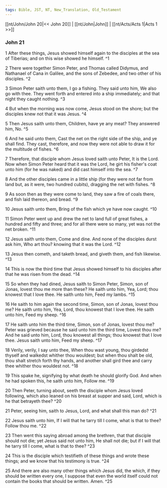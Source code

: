 ```yaml
---
tags: Bible, JST, NT, New_Translation, Old_Testament
---
```


[[nt/John/John 20|<< John 20]] | [[nt/John|John]] | [[nt/Acts/Acts 1|Acts 1 >>]]

### John 21

1 After these things, Jesus showed himself again to the disciples at the sea of Tiberias; and on this wise showed he himself.  ^1

2 There were together Simon Peter, and Thomas called Didymus, and Nathanael of Cana in Galilee, and the sons of Zebedee, and two other of his disciples.  ^2

3 Simon Peter saith unto them, I go a fishing. They said unto him, We also go with thee. They went forth and entered into a ship immediately; and that night they caught nothing.  ^3

4 But when the morning was now come, Jesus stood on the shore; but the disciples knew not that it was Jesus.  ^4

5 Then Jesus saith unto them, Children, have ye any meat? They answered him, No.  ^5

6 And he said unto them, Cast the net on the right side of the ship, and ye shall find. They cast, therefore, and now they were not able to draw it for the multitude of fishes.  ^6

7 Therefore, that disciple whom Jesus loved saith unto Peter, It is the Lord. Now when Simon Peter heard that it was the Lord, he girt his fisher\'s coat unto him (for he was naked) and did cast himself into the sea.  ^7

8 And the other disciples came in a little ship (for they were not far from land but, as it were, two hundred cubits), dragging the net with fishes.  ^8

9 As soon then as they were come to land, they saw a fire of coals there, and fish laid thereon, and bread.  ^9

10 Jesus saith unto them, Bring of the fish which ye have now caught.  ^10

11 Simon Peter went up and drew the net to land full of great fishes, a hundred and fifty and three; and for all there were so many, yet was not the net broken.  ^11

12 Jesus saith unto them, Come and dine. And none of the disciples durst ask him, Who art thou? knowing that it was the Lord.  ^12

13 Jesus then cometh, and taketh bread, and giveth them, and fish likewise.  ^13

14 This is now the third time that Jesus showed himself to his disciples after that he was risen from the dead.  ^14

15 So when they had dined, Jesus saith to Simon Peter, Simon, son of Jonas, lovest thou me more than these? He saith unto him, Yea, Lord; thou knowest that I love thee. He saith unto him, Feed my lambs.  ^15

16 He saith to him again the second time, Simon, son of Jonas, lovest thou me? He saith unto him, Yea, Lord, thou knowest that I love thee. He saith unto him, Feed my sheep.  ^16

17 He saith unto him the third time, Simon, son of Jonas, lovest thou me? Peter was grieved because he said unto him the third time, Lovest thou me? And he said unto him, Lord, thou knowest all things; thou knowest that I love thee. Jesus saith unto him, Feed my sheep.  ^17

18 Verily, verily, I say unto thee, When thou wast young, thou girdedst thyself and walkedst whither thou wouldest; but when thou shalt be old, thou shalt stretch forth thy hands, and another shall gird thee and carry thee whither thou wouldest not.  ^18

19 This spake he, signifying by what death he should glorify God. And when he had spoken this, he saith unto him, Follow me.  ^19

20 Then Peter, turning about, seeth the disciple whom Jesus loved following, which also leaned on his breast at supper and said, Lord, which is he that betrayeth thee?  ^20

21 Peter, seeing him, saith to Jesus, Lord, and what shall this man do?  ^21

22 Jesus saith unto him, If I will that he tarry till I come, what is that to thee? Follow thou me.  ^22

23 Then went this saying abroad among the brethren, that that disciple should not die; yet Jesus said not unto him, He shall not die; but if I will that he tarry till I come, what is that to thee?  ^23

24 This is the disciple which testifieth of these things and wrote these things; and we know that his testimony is true.  ^24

25 And there are also many other things which Jesus did, the which, if they should be written every one, I suppose that even the world itself could not contain the books that should be written. Amen.  ^25

 
